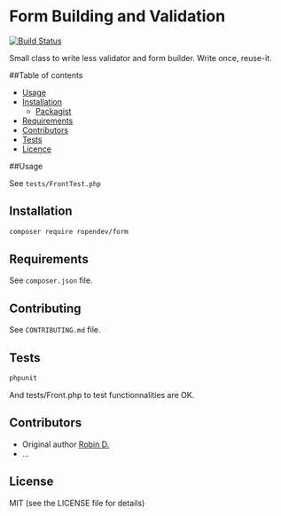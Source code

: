 # Form Building and Validation

[![Build Status](https://travis-ci.org/RobinDev/vForm.svg?branch=master)](https://travis-ci.org/RobinDev/vForm)

Small class to write less validator and form builder. Write once, reuse-it.

##Table of contents
* [Usage](#usage)
* [Installation](#installation)
    * [Packagist](https://packagist.org/packages/ropendev/form)
* [Requirements](#requirements)
* [Contributors](#contributors)
* [Tests](#tests)
* [Licence](#licence)

##Usage

See `tests/FrontTest.php`

## Installation

```bash
composer require ropendev/form
```

## Requirements

See `composer.json` file.

## Contributing

See `CONTRIBUTING.md` file.

## Tests

```bash
phpunit
```

And tests/Front.php to test functionnalities are OK.

## Contributors

* Original author [Robin D.](http://www.robin-d.fr)
* ...

## License

MIT (see the LICENSE file for details)
